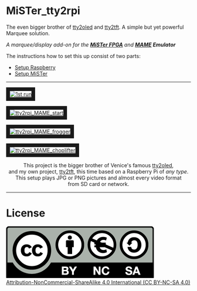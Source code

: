 # MiSTer_tty2rpi
The even bigger brother of [tty2oled] and [tty2tft]. A simple but yet powerful Marquee solution.

*A marquee/display add-on for the **[MiSTer FPGA]** and **[MAME] Emulator***

The instructions how to set this up consist of two parts: 
- [Setup Raspberry](1-Setup-Raspberry_Pi.md)
- [Setup MiSTer](2-Setup-MiSTer.md)

---

<a href="https://www.youtube.com/watch?feature=player_embedded&v=70Q7mfuPFxw" target="_blank"><img src="http://img.youtube.com/vi/70Q7mfuPFxw/0.jpg" 
alt="1st run" width="800" height="600" border="10" /></a>

<a href="https://www.youtube.com/watch?feature=player_embedded&v=moohPRVNI9U" target="_blank"><img src="http://img.youtube.com/vi/moohPRVNI9U/0.jpg" 
alt="tty2rpi_MAME_start" width="800" height="600" border="10" /></a>

<a href="https://www.youtube.com/watch?feature=player_embedded&v=w4bz4XMOvKY" target="_blank"><img src="http://img.youtube.com/vi/w4bz4XMOvKY/0.jpg" 
alt="tty2rpi_MAME_frogger" width="800" height="600" border="10" /></a>

<a href="https://www.youtube.com/watch?feature=player_embedded&v=KHHoqYFL_fY" target="_blank"><img src="http://img.youtube.com/vi/KHHoqYFL_fY/0.jpg" 
alt="tty2rpi_MAME_choplifter" width="800" height="600" border="10" /></a>

<div align = right>
<div align = center>

This project is the bigger brother of Venice's famous [tty2oled](https://github.com/venice1200/MiSTer_tty2oled/), <br>
and my own project, [tty2tft], this time based on a Raspberry Pi of *any type*. <br>
This setup plays JPG or PNG pictures and almost every video format <br>
from SD card or network.

</div>
</div>

---

# License

![CC BY-NC-SA 4.0](/images/by-nc-sa.eu.png)  
[Attribution-NonCommercial-ShareAlike 4.0 International (CC BY-NC-SA 4.0)](https://creativecommons.org/licenses/by-nc-sa/4.0/)

<!----------------------------------------------------------------------------->

[MiSTer FPGA]: https://github.com/MiSTer-devel
[MAME]: https://github.com/mamedev/mame
[tty2oled]: https://github.com/venice1200/MiSTer_tty2oled
[tty2tft]: https://github.com/ojaksch/MiSTer_tty2tft
